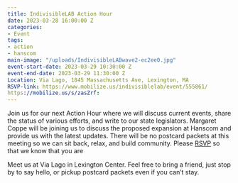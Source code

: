 ```yaml
---
title: IndivisibleLAB Action Hour
date: 2023-03-28 16:00:00 Z
categories:
- Event
tags:
- action
- hanscom
main-image: "/uploads/IndivisibleLABwave2-ec2ee0.jpg"
event-start-date: 2023-03-29 10:30:00 Z
event-end-date: 2023-03-29 11:30:00 Z
Location: Via Lago, 1845 Massachusetts Ave, Lexington, MA
RSVP-link: https://www.mobilize.us/indivisiblelab/event/555861/
https://mobilize.us/s/zasZrf: 
---
```


Join us for our next Action Hour where we will discuss current events, share the status of various efforts, and write to our state legislators. Margaret Coppe will be joining us to discuss the proposed expansion at Hanscom and provide us with the latest updates. There will be no postcard packets at this meeting so we can sit back, relax, and build community. Please [RSVP](https://www.mobilize.us/indivisiblelab/event/555861/) so that we know that you are 

Meet us at Via Lago in Lexington Center. Feel free to bring a friend, just stop by to say hello, or pickup postcard packets even if you can’t stay. 